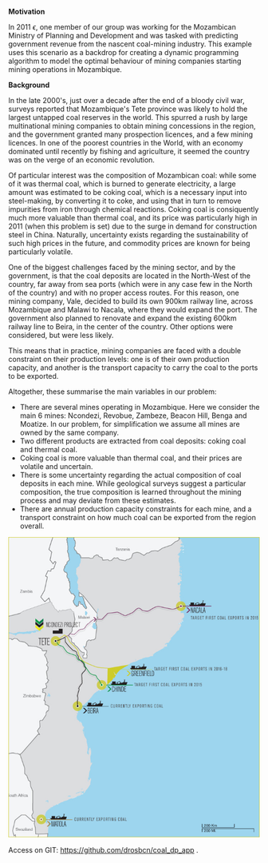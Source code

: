 **Motivation**

In 2011 $\epsilon$, one member of our group was working for the Mozambican Ministry of Planning and Development and was tasked with predicting government revenue from the nascent coal-mining industry. This example uses this scenario as a backdrop for creating a dynamic programming algorithm to model the optimal behaviour of mining companies starting mining operations in Mozambique.

**Background**

In the late 2000's, just over a decade after the end of a bloody civil war, surveys reported that Mozambique's Tete province was likely to hold the largest untapped coal reserves in the world. This spurred a rush by large multinational mining companies to obtain mining concessions in the region, and the government granted many prospection licences, and a few mining licences. In one of the poorest countries in the World, with an economy dominated until recently by fishing and agriculture, it seemed the country was on the verge of an economic revolution.

Of particular interest was the composition of Mozambican coal: while some of it was thermal coal, which is burned to generate electricity, a large amount was estimated to be coking coal, which is a necessary input into steel-making, by converting it to coke, and using that in turn to remove impurities from iron through chemical reactions. Coking coal is consiquently much more valuable than thermal coal, and its price was particularly high in 2011 (when this problem is set) due to the surge in demand for construction steel in China. Naturally, uncertainty exists regarding the sustainability of such high prices in the future, and commodity prices are known for being particularly volatile.

One of the biggest challenges faced by the mining sector, and by the government, is that the coal deposits are located in the North-West of the country, far away from sea ports (which were in any case few in the North of the country) and with no proper access routes. For this reason, one mining company, Vale, decided to build its own 900km railway line, across Mozambique and Malawi to Nacala, where they would expand the port. The government also planned to renovate and expand the existing 600km railway line to Beira, in the center of the country. Other options were considered, but were less likely.

This means that in practice, mining companies are faced with a double constraint on their production levels: one is of their own production capacity, and another is the transport capacity to carry the coal to the ports to be exported.

Altogether, these summarise the main variables in our problem:

* There are several mines operating in Mozambique. Here we consider the main 6 mines: Ncondezi, Revobue, Zambeze, Beacon Hill, Benga and Moatize. In our problem, for simplification we assume all mines are owned by the same company.
* Two different products are extracted from coal deposits: coking coal and thermal coal.
* Coking coal is more valuable than thermal coal, and their prices are volatile and uncertain.
* There is some uncertainty regarding the actual composition of coal deposits in each mine. While geological surveys suggest a particular composition, the true composition is learned throughout the mining process and may deviate from these estimates.
* There are annual production capacity constraints for each mine, and a transport constraint on how much coal can be exported from the region overall.

![source: Mozambique](https://raw.githubusercontent.com/drosbcn/coal_dp_app/master/app/moz_map.jpg?token=AAxqqfICKphYGwHSoFfG8DtjdYROUfvcks5Y7g6nwA%3D%3D)

Access on GIT: https://github.com/drosbcn/coal_dp_app .